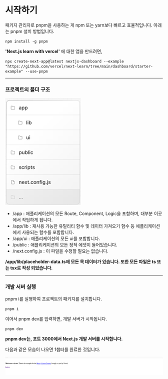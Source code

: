 # 시작하기

패키지 관리자로 pnpm을 사용하는 게 npm 또는 yarn보다 빠르고 효율적입니다. 아래는 pnpm 설치 방법입니다.
```
npm install -g pnpm
```

**'Next.js learn with vercel'** 에 대한 앱을 만드려면, 
```
npx create-next-app@latest nextjs-dashboard --example "https://github.com/vercel/next-learn/tree/main/dashboard/starter-example" --use-pnpm
```

---

### 프로젝트의 폴더 구조

![alt text](./images/image.png)
- /app : 애플리케이션의 모든 Route, Component, Logic을 포함하며, 대부분 이곳에서 작업하게 됩니다.
- /app/lib : 재사용 가능한 유틸리티 함수 및 데이터 가져오기 함수 등 애플리케이션에서 사용되는 함수를 포함합니다.
- /app/ui : 애플리케이션의 모든 ui를 포함합니다. 
- /public : 애플리케이션의 모든 정적 에셋이 들어있습니다.
- /next.config.js : 이 파일을 수정할 필요는 없습니다.


**/app/lib/placeholder-data.ts에 모든 목 데이터가 있습니다. 또한 모든 파일은 ts 또는 tsx로 작성 되었습니다.**

---

### 개발 서버 실행

pnpm i를 실행하여 프로젝트의 패키지를 설치합니다.
```
pnpm i
```

이어서 pnpm dev를 입력하면, 개발 서버가 시작됩니다.
```
pnpm dev
```

**pnpm dev는, 포트 3000에서 Next.js 개발 서버를 시작합니다.**

다음과 같은 모습이 나오면 1챕터를 완료한 것입니다.

![alt text](./images/image-1.png)

